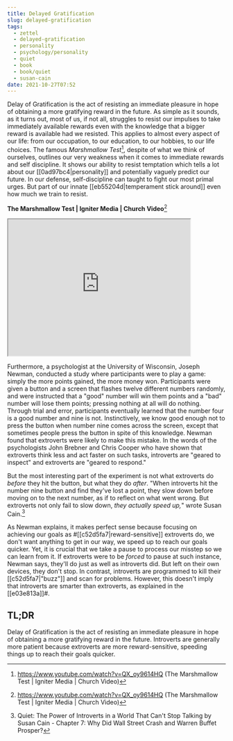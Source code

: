 ```yaml
---
title: Delayed Gratification
slug: delayed-gratification
tags:
  - zettel
  - delayed-gratification
  - personality
  - psychology/personality
  - quiet
  - book
  - book/quiet
  - susan-cain
date: 2021-10-27T07:52
---
```



Delay of Gratification is the act of resisting an immediate pleasure in hope of
obtaining a more gratifying reward in the future. As simple as it sounds, as it
turns out, most of us, if not all, struggles to resist our impulses to take
immediately available rewards even with the knowledge that a bigger reward is
available had we resisted. This applies to almost every aspect of our life: from
our occupation, to our education, to our hobbies, to our life choices. The
famous _Marshmallow Test_[^1], despite of what we think of ourselves, outlines
our very weakness when it comes to immediate rewards and self discipline. It
shows our ability to resist temptation which tells a lot about our
[[0ad97bc4|personality]] and potentially vaguely predict our future. In our
defense, self-discipline can taught to fight our most primal urges. But part of
our innate [[eb55204d|temperament stick around]] even how much we train to
resist.

**The Marshmallow Test | Igniter Media | Church Video**[^1]
<iframe width="420" height="315" src="https://www.youtube.com/embed/QX_oy9614HQ"></iframe>

Furthermore, a psychologist at the University of Wisconsin, Joseph Newman,
conducted a study where participants were to play a game: simply the more points
gained, the more money won. Participants were given a button and a screen that
flashes twelve different numbers randomly, and were instructed that a "good"
number will win them points and a "bad" number will lose them points; pressing
nothing at all will do nothing. Through trial and error, participants eventually
learned that the number four is a good number and nine is not. Instinctively, we
know good enough not to press the button when number nine comes across the
screen, except that sometimes people press the button in spite of this
knowledge. Newman found that extroverts were likely to make this mistake. In the
words of the psychologists John Brebner and Chris Cooper who have shown that
extroverts think less and act faster on such tasks, introverts are "geared to
inspect" and extroverts are "geared to respond."

But the most interesting part of the experiment is not what extroverts do
_before_ they hit the button, but what they do _after_. "When introverts hit the
number nine button and find they've lost a point, they slow down before moving
on to the next number, as if to reflect on what went wrong. But extroverts not
only fail to slow down, _they actually speed up,_" wrote Susan Cain.[^2]

As Newman explains, it makes perfect sense because focusing on achieving our
goals as #[[c52d5fa7|reward-sensitive]] extroverts do, we don't want anything to
get in our way, we speed up to reach our goals quicker. Yet, it is crucial that
we take a pause to process our misstep so we can learn from it. If extroverts
were to be _forced_ to pause at such instance, Newman says, they'll do just as
well as introverts did. But left on their own devices, they don't stop. In
contrast, introverts are programmed to kill their [[c52d5fa7|"buzz"]] and scan
for problems. However, this doesn't imply that introverts are smarter than
extroverts, as explained in the [[e03e813a]]#.

<div class="tldr">
  <h2>TL;DR</h2>
  <p>
    Delay of Gratification is the act of resisting an immediate pleasure in hope
    of obtaining a more gratifying reward in the future. Introverts are
    generally more patient because extroverts are more reward-sensitive,
    speeding things up to reach their goals quicker.
  </p>
</div>

[^1]: https://www.youtube.com/watch?v=QX_oy9614HQ (The Marshmallow Test | Igniter Media | Church Video)
[^2]: Quiet: The Power of Introverts in a World That Can't Stop Talking by Susan Cain - Chapter 7: Why Did Wall Street Crash and Warren Buffet Prosper?
